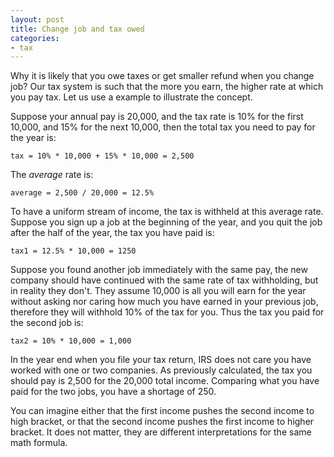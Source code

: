 ```yaml
---
layout: post
title: Change job and tax owed
categories:
- tax
---
```


Why it is likely that you owe taxes or get smaller refund when you change job?
Our tax system is such that the more you earn, the higher rate at which you pay tax. Let us use a example to illustrate the concept.

Suppose your annual pay is 20,000, and the tax rate is 10% for the first 10,000, and 15% for the next 10,000, then the total tax you need to pay for the year is:

```
tax = 10% * 10,000 + 15% * 10,000 = 2,500
```

The *average* rate is:

```
average = 2,500 / 20,000 = 12.5%
```

To have a uniform stream of income, the tax is withheld at this average rate. Suppose you sign up a job at the beginning of the year, and you quit the job after the half of the year, the tax you have paid is:

```
tax1 = 12.5% * 10,000 = 1250
```

Suppose you found another job immediately with the same pay, the new company should have continued with the same rate of tax withholding, but in reality they don't. They assume 10,000 is all you will earn for the year without asking nor caring how much you have earned in your previous job, therefore they will withhold 10% of the tax for you. Thus the tax you paid for the second job is:

```
tax2 = 10% * 10,000 = 1,000
```

In the year end when you file your tax return, IRS does not care you have worked with one or two companies. As previously calculated, the tax you should pay is 2,500 for the 20,000 total income. Comparing what you have paid for the two jobs, you have a shortage of 250.

You can imagine either that the first income pushes the second income to high bracket, or that the second income pushes the first income to higher bracket. It does not matter, they are different interpretations for the same math formula.
